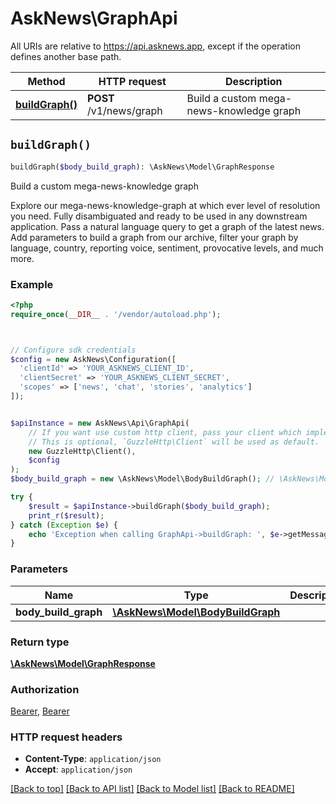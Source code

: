 # AskNews\GraphApi

All URIs are relative to https://api.asknews.app, except if the operation defines another base path.

| Method | HTTP request | Description |
| ------------- | ------------- | ------------- |
| [**buildGraph()**](GraphApi.md#buildGraph) | **POST** /v1/news/graph | Build a custom mega-news-knowledge graph |


## `buildGraph()`

```php
buildGraph($body_build_graph): \AskNews\Model\GraphResponse
```

Build a custom mega-news-knowledge graph

Explore our mega-news-knowledge-graph at which ever level of resolution you need.  Fully disambiguated and ready to be used in any downstream application.  Pass a natural language query to get a graph of the latest news. Add parameters to build a graph from our archive, filter your graph by language, country, reporting voice, sentiment, provocative levels, and much more.

### Example

```php
<?php
require_once(__DIR__ . '/vendor/autoload.php');



// Configure sdk credentials
$config = new AskNews\Configuration([
  'clientId' => 'YOUR_ASKNEWS_CLIENT_ID',
  'clientSecret' => 'YOUR_ASKNEWS_CLIENT_SECRET',
  'scopes' => ['news', 'chat', 'stories', 'analytics']
]);


$apiInstance = new AskNews\Api\GraphApi(
    // If you want use custom http client, pass your client which implements `GuzzleHttp\ClientInterface`.
    // This is optional, `GuzzleHttp\Client` will be used as default.
    new GuzzleHttp\Client(),
    $config
);
$body_build_graph = new \AskNews\Model\BodyBuildGraph(); // \AskNews\Model\BodyBuildGraph

try {
    $result = $apiInstance->buildGraph($body_build_graph);
    print_r($result);
} catch (Exception $e) {
    echo 'Exception when calling GraphApi->buildGraph: ', $e->getMessage(), PHP_EOL;
}
```

### Parameters

| Name | Type | Description  | Notes |
| ------------- | ------------- | ------------- | ------------- |
| **body_build_graph** | [**\AskNews\Model\BodyBuildGraph**](../Model/BodyBuildGraph.md)|  | |

### Return type

[**\AskNews\Model\GraphResponse**](../Model/GraphResponse.md)

### Authorization

[Bearer](../../README.md#Bearer), [Bearer](../../README.md#Bearer)

### HTTP request headers

- **Content-Type**: `application/json`
- **Accept**: `application/json`

[[Back to top]](#) [[Back to API list]](../../README.md#endpoints)
[[Back to Model list]](../../README.md#models)
[[Back to README]](../../README.md)
